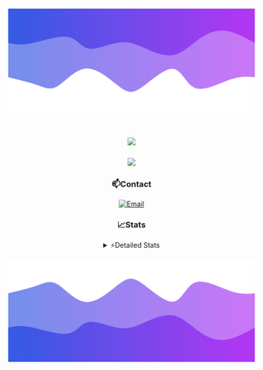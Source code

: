 ![Header](./header.png)
<div align="center">

<h1 align="center">
  <a href="https://git.io/typing-svg">
    <img src="https://readme-typing-svg.herokuapp.com/?lines=Hello,+There!+👋;This+is+chicho.;CEO+on+Hely+Development....;&center=true&size=25">
  </a>
</h1>
  
<p align="center">
  <img src="https://lanyard.cnrad.dev/api/852683595378196480" />
</p>

### 📫Contact
  [![Email](https://img.shields.io/badge/Email-gastondalla@gmail.com-04619f?style=for-the-badge&logo=gmail&logoColor=white)](mailto:gastondalla@gmail.com)
</br>  
### 📈Stats
<details>
    <summary> ⚡Detailed Stats</summary>
    <br/>

<!--START_SECTION:waka-->
![Code Time](http://img.shields.io/badge/Code%20Time-234%20hrs%2016%20mins-blue)

![Profile Views](http://img.shields.io/badge/Profile%20Views-0-blue)

**🐱 My GitHub Data** 

> 📦 41.9 kB Used in GitHub's Storage 
 > 
> 🏆 17 Contributions in the Year 2023
 > 
> 🚫 Not Opted to Hire
 > 
> 📜 7 Public Repositories 
 > 
> 🔑 9 Private Repositories 
 > 
**I'm a Night 🦉** 

```text
🌞 Morning                13 commits          ██░░░░░░░░░░░░░░░░░░░░░░░   06.40 % 
🌆 Daytime                26 commits          ███░░░░░░░░░░░░░░░░░░░░░░   12.81 % 
🌃 Evening                102 commits         █████████████░░░░░░░░░░░░   50.25 % 
🌙 Night                  62 commits          ████████░░░░░░░░░░░░░░░░░   30.54 % 
```
📅 **I'm Most Productive on Wednesday** 

```text
Monday                   13 commits          ██░░░░░░░░░░░░░░░░░░░░░░░   06.40 % 
Tuesday                  37 commits          █████░░░░░░░░░░░░░░░░░░░░   18.23 % 
Wednesday                42 commits          █████░░░░░░░░░░░░░░░░░░░░   20.69 % 
Thursday                 24 commits          ███░░░░░░░░░░░░░░░░░░░░░░   11.82 % 
Friday                   29 commits          ████░░░░░░░░░░░░░░░░░░░░░   14.29 % 
Saturday                 23 commits          ███░░░░░░░░░░░░░░░░░░░░░░   11.33 % 
Sunday                   35 commits          ████░░░░░░░░░░░░░░░░░░░░░   17.24 % 
```


📊 **This Week I Spent My Time On** 

```text
🕑︎ Time Zone: America/Argentina/Buenos_Aires

💬 Programming Languages: 
HTML                     6 hrs 49 mins       ███████████░░░░░░░░░░░░░░   45.62 % 
Python                   4 hrs 42 mins       ████████░░░░░░░░░░░░░░░░░   31.48 % 
SCSS                     2 hrs 31 mins       ████░░░░░░░░░░░░░░░░░░░░░   16.82 % 
CSS                      46 mins             █░░░░░░░░░░░░░░░░░░░░░░░░   05.19 % 
Other                    3 mins              ░░░░░░░░░░░░░░░░░░░░░░░░░   00.44 % 

🔥 Editors: 
VS Code                  14 hrs 52 mins      █████████████████████████   99.37 % 
Visual Studio            5 mins              ░░░░░░░░░░░░░░░░░░░░░░░░░   00.63 % 

🐱‍💻 Projects: 
Unknown Project          7 hrs 46 mins       █████████████░░░░░░░░░░░░   51.94 % 
pagina-1                 4 hrs 32 mins       ████████░░░░░░░░░░░░░░░░░   30.33 % 
ocean-backend            1 hr 36 mins        ███░░░░░░░░░░░░░░░░░░░░░░   10.70 % 
web                      26 mins             █░░░░░░░░░░░░░░░░░░░░░░░░   02.93 % 
Coder                    19 mins             █░░░░░░░░░░░░░░░░░░░░░░░░   02.22 % 

💻 Operating System: 
Windows                  14 hrs 57 mins      █████████████████████████   100.00 % 
```

**I Mostly Code in JavaScript** 

```text
JavaScript               8 repos             █████████░░░░░░░░░░░░░░░░   36.36 % 
CSS                      3 repos             ███░░░░░░░░░░░░░░░░░░░░░░   13.64 % 
HTML                     2 repos             ██░░░░░░░░░░░░░░░░░░░░░░░   09.09 % 
C#                       2 repos             ██░░░░░░░░░░░░░░░░░░░░░░░   09.09 % 
Batchfile                1 repo              █░░░░░░░░░░░░░░░░░░░░░░░░   04.55 % 
```




 Last Updated on 22/07/2023 18:13:51 UTC
<!--END_SECTION:waka-->
</details>

![Footer](./footer.png)
